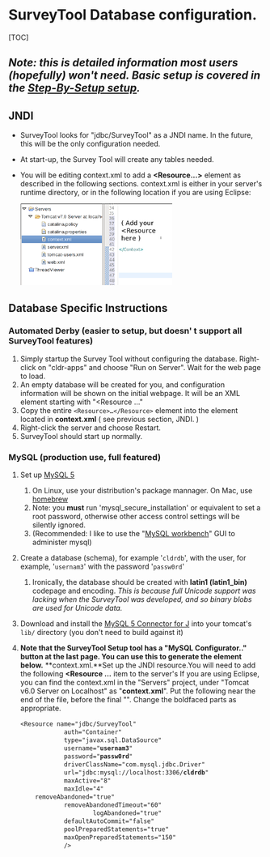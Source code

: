 # SurveyTool Database configuration.

[TOC]

## *Note: this is detailed information most users (hopefully) won't need. Basic setup is covered in the [Step-By-Setup setup](../../setup.md).*

## JNDI

*   SurveyTool looks for "jdbc/SurveyTool" as a JNDI name. In the future, this
    will be the only configuration needed.
*   At start-up, the Survey Tool will create any tables needed.
*   You will be editing context.xml to add a **<Resource...>** element as
    described in the following sections. context.xml is either in your server's
    runtime directory, or in the following location if you are using Eclipse:

    ![image](context.png)

## Database Specific Instructions

### Automated Derby (easier to setup, but doesn' t support all SurveyTool features)

1.  Simply startup the Survey Tool without configuring the database. Right-click
    on "cldr-apps" and choose "Run on Server". Wait for the web page to load.
2.  An empty database will be created for you, and configuration information
    will be shown on the initial webpage. It will be an XML element starting
    with "<Resource …"
3.  Copy the entire `<Resource>…</Resource>` element into the <Context> element
    located in **context.xml** ( see previous section, JNDI. )
4.  Right-click the server and choose Restart.
5.  SurveyTool should start up normally.

### MySQL (production use, full featured)

1.  Set up [MySQL 5](http://dev.mysql.com/downloads/mysql/)
    1.  On Linux, use your distribution's package mannager. On Mac, use
        [homebrew](http://brew.sh)
    2.  Note: you **must** run 'mysql_secure_installation' or equivalent to set
        a root password, otherwise other access control settings will be
        silently ignored.
    3.  (Recommended: I like to use the "[MySQL
        workbench](http://dev.mysql.com/downloads/tools/)" GUI to administer
        mysql)
2.  Create a database (schema), for example '`cldrdb`', with the user, for
    example, '`usernam3`' with the password '`passw0rd`'
    1.  Ironically, the database should be created with **latin1 (latin1_bin)**
        codepage and encoding. *This is because full Unicode support was lacking
        when the SurveyTool was developed, and so binary blobs are used for
        Unicode data.*
3.  Download and install the [MySQL 5 Connector for
    J](http://dev.mysql.com/downloads/connector/j/5.0.html) into your tomcat's
    `lib/` directory (you don't need to build against it)
4.  **Note that the SurveyTool Setup tool has a "MySQL Configurator.." button at the last page. You can use this to generate the <Resource> element below.**
    **context.xml.**Set up the JNDI resource.You will need to add the following **<Resource ...** item to the server's
    If you are using Eclipse, you can find the context.xml in the "Servers"
    project, under "Tomcat v6.0 Server on Localhost" as "**context.xml**".
    Put the following near the end of the file, before the final "</Context>".
    Change the boldfaced parts as appropriate.

    <pre><code>&lt;Resource name="jdbc/SurveyTool"
                auth="Container"
                type="javax.sql.DataSource"
                username="<b>usernam3</b>"
                password="<b>passw0rd</b>"
                driverClassName="com.mysql.jdbc.Driver"
                url="jdbc:mysql://localhost:3306/<b>cldrdb</b>"
                maxActive="8"
                maxIdle="4"
    	removeAbandoned="true"
                removeAbandonedTimeout="60"
                        logAbandoned="true"
    			defaultAutoCommit="false"
    			poolPreparedStatements="true"
    			maxOpenPreparedStatements="150"
    			/&gt;
    </code></pre>
